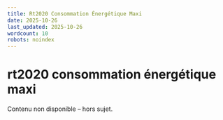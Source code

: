 ```yaml
---
title: Rt2020 Consommation Énergétique Maxi
date: 2025-10-26
last_updated: 2025-10-26
wordcount: 10
robots: noindex
---
```


# rt2020 consommation énergétique maxi

Contenu non disponible – hors sujet.